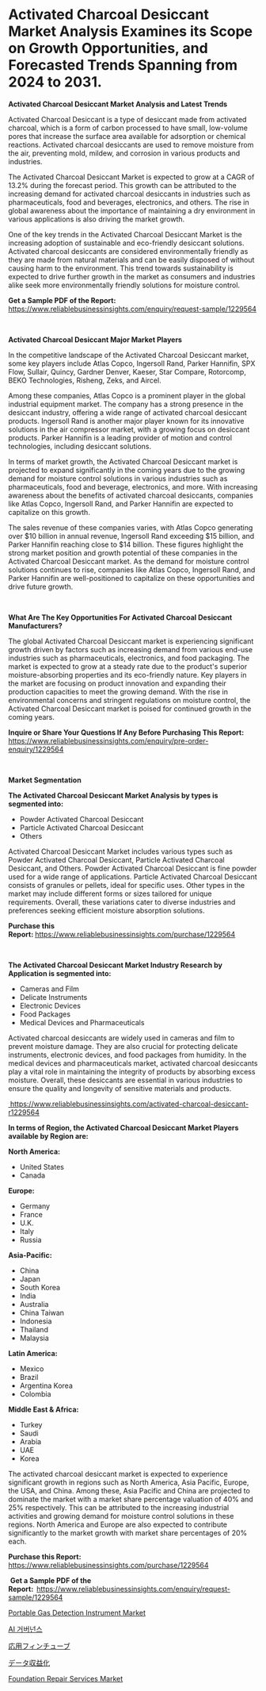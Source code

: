 <p><h1>Activated Charcoal Desiccant Market Analysis Examines its Scope on Growth Opportunities, and Forecasted Trends Spanning from 2024 to 2031.</h1></p><p><strong>Activated Charcoal Desiccant Market Analysis and Latest Trends</strong></p>
<p><p>Activated Charcoal Desiccant is a type of desiccant made from activated charcoal, which is a form of carbon processed to have small, low-volume pores that increase the surface area available for adsorption or chemical reactions. Activated charcoal desiccants are used to remove moisture from the air, preventing mold, mildew, and corrosion in various products and industries.</p><p>The Activated Charcoal Desiccant Market is expected to grow at a CAGR of 13.2% during the forecast period. This growth can be attributed to the increasing demand for activated charcoal desiccants in industries such as pharmaceuticals, food and beverages, electronics, and others. The rise in global awareness about the importance of maintaining a dry environment in various applications is also driving the market growth.</p><p>One of the key trends in the Activated Charcoal Desiccant Market is the increasing adoption of sustainable and eco-friendly desiccant solutions. Activated charcoal desiccants are considered environmentally friendly as they are made from natural materials and can be easily disposed of without causing harm to the environment. This trend towards sustainability is expected to drive further growth in the market as consumers and industries alike seek more environmentally friendly solutions for moisture control.</p></p>
<p><strong>Get a Sample PDF of the Report:&nbsp;</strong> <a href="https://www.reliablebusinessinsights.com/enquiry/request-sample/1229564">https://www.reliablebusinessinsights.com/enquiry/request-sample/1229564</a></p>
<p>&nbsp;</p>
<p><strong>Activated Charcoal Desiccant Major Market Players</strong></p>
<p><p>In the competitive landscape of the Activated Charcoal Desiccant market, some key players include Atlas Copco, Ingersoll Rand, Parker Hannifin, SPX Flow, Sullair, Quincy, Gardner Denver, Kaeser, Star Compare, Rotorcomp, BEKO Technologies, Risheng, Zeks, and Aircel.</p><p>Among these companies, Atlas Copco is a prominent player in the global industrial equipment market. The company has a strong presence in the desiccant industry, offering a wide range of activated charcoal desiccant products. Ingersoll Rand is another major player known for its innovative solutions in the air compressor market, with a growing focus on desiccant products. Parker Hannifin is a leading provider of motion and control technologies, including desiccant solutions.</p><p>In terms of market growth, the Activated Charcoal Desiccant market is projected to expand significantly in the coming years due to the growing demand for moisture control solutions in various industries such as pharmaceuticals, food and beverage, electronics, and more. With increasing awareness about the benefits of activated charcoal desiccants, companies like Atlas Copco, Ingersoll Rand, and Parker Hannifin are expected to capitalize on this growth.</p><p>The sales revenue of these companies varies, with Atlas Copco generating over $10 billion in annual revenue, Ingersoll Rand exceeding $15 billion, and Parker Hannifin reaching close to $14 billion. These figures highlight the strong market position and growth potential of these companies in the Activated Charcoal Desiccant market. As the demand for moisture control solutions continues to rise, companies like Atlas Copco, Ingersoll Rand, and Parker Hannifin are well-positioned to capitalize on these opportunities and drive future growth.</p></p>
<p>&nbsp;</p>
<p><strong>What Are The Key Opportunities For Activated Charcoal Desiccant Manufacturers?</strong></p>
<p><p>The global Activated Charcoal Desiccant market is experiencing significant growth driven by factors such as increasing demand from various end-use industries such as pharmaceuticals, electronics, and food packaging. The market is expected to grow at a steady rate due to the product's superior moisture-absorbing properties and its eco-friendly nature. Key players in the market are focusing on product innovation and expanding their production capacities to meet the growing demand. With the rise in environmental concerns and stringent regulations on moisture control, the Activated Charcoal Desiccant market is poised for continued growth in the coming years.</p></p>
<p><strong>Inquire or Share Your Questions If Any Before Purchasing This Report:</strong> <a href="https://www.reliablebusinessinsights.com/enquiry/pre-order-enquiry/1229564">https://www.reliablebusinessinsights.com/enquiry/pre-order-enquiry/1229564</a></p>
<p>&nbsp;</p>
<p><strong>Market Segmentation</strong></p>
<p><strong>The Activated Charcoal Desiccant Market Analysis by types is segmented into:</strong></p>
<p><ul><li>Powder Activated Charcoal Desiccant</li><li>Particle Activated Charcoal Desiccant</li><li>Others</li></ul></p>
<p><p>Activated Charcoal Desiccant Market includes various types such as Powder Activated Charcoal Desiccant, Particle Activated Charcoal Desiccant, and Others. Powder Activated Charcoal Desiccant is fine powder used for a wide range of applications. Particle Activated Charcoal Desiccant consists of granules or pellets, ideal for specific uses. Other types in the market may include different forms or sizes tailored for unique requirements. Overall, these variations cater to diverse industries and preferences seeking efficient moisture absorption solutions.</p></p>
<p><strong>Purchase this Report:&nbsp;</strong><a href="https://www.reliablebusinessinsights.com/purchase/1229564">https://www.reliablebusinessinsights.com/purchase/1229564</a></p>
<p>&nbsp;</p>
<p><strong>The Activated Charcoal Desiccant Market Industry Research by Application is segmented into:</strong></p>
<p><ul><li>Cameras and Film</li><li>Delicate Instruments</li><li>Electronic Devices</li><li>Food Packages</li><li>Medical Devices and Pharmaceuticals</li></ul></p>
<p><p>Activated charcoal desiccants are widely used in cameras and film to prevent moisture damage. They are also crucial for protecting delicate instruments, electronic devices, and food packages from humidity. In the medical devices and pharmaceuticals market, activated charcoal desiccants play a vital role in maintaining the integrity of products by absorbing excess moisture. Overall, these desiccants are essential in various industries to ensure the quality and longevity of sensitive materials and products.</p></p>
<p><a href="https://www.reliablebusinessinsights.com/activated-charcoal-desiccant-r1229564">&nbsp;https://www.reliablebusinessinsights.com/activated-charcoal-desiccant-r1229564</a></p>
<p><strong>In terms of Region, the Activated Charcoal Desiccant Market Players available by Region are:</strong></p>
<p>
    <p> <strong> North America: </strong>
        <ul>
            <li>United States</li>
            <li>Canada</li>
        </ul>
        </p> 
    <p> <strong> Europe: </strong>
        <ul>
            <li>Germany</li>
            <li>France</li>
            <li>U.K.</li>
            <li>Italy</li>
            <li>Russia</li>
        </ul>
        </p> 
    <p> <strong> Asia-Pacific: </strong>
        <ul>
            <li>China</li>
            <li>Japan</li>
            <li>South Korea</li>
            <li>India</li>
            <li>Australia</li>
            <li>China Taiwan</li>
            <li>Indonesia</li>
            <li>Thailand</li>
            <li>Malaysia</li>
        </ul>
        </p> 
    <p> <strong> Latin America: </strong>
        <ul>
            <li>Mexico</li>
            <li>Brazil</li>
            <li>Argentina Korea</li>
            <li>Colombia</li>
        </ul>
        </p> 
    <p> <strong> Middle East & Africa: </strong>
        <ul>
            <li>Turkey</li>
            <li>Saudi</li>
            <li>Arabia</li>
            <li>UAE</li>
            <li>Korea</li>
        </ul>
    </p>
    </p>
<p><p>The activated charcoal desiccant market is expected to experience significant growth in regions such as North America, Asia Pacific, Europe, the USA, and China. Among these, Asia Pacific and China are projected to dominate the market with a market share percentage valuation of 40% and 25% respectively. This can be attributed to the increasing industrial activities and growing demand for moisture control solutions in these regions. North America and Europe are also expected to contribute significantly to the market growth with market share percentages of 20% each.</p></p>
<p><strong>Purchase this Report: </strong><a href="https://www.reliablebusinessinsights.com/purchase/1229564">https://www.reliablebusinessinsights.com/purchase/1229564</a></p>
<p>&nbsp;<strong>Get a Sample PDF of the Report:&nbsp;&nbsp;</strong><a href="https://www.reliablebusinessinsights.com/enquiry/request-sample/1229564">https://www.reliablebusinessinsights.com/enquiry/request-sample/1229564</a></p>
<p><strong></strong></p>
<p><p><a href="https://www.linkedin.com/pulse/portable-gas-detection-instrument-market-insight-trends-growth-2otfc">Portable Gas Detection Instrument Market</a></p><p><a href="https://medium.com/@kenyonjohns/ai-%EC%A7%80%EB%B0%B0-%EA%B5%AC%EC%A1%B0-%EC%8B%9C%EC%9E%A5-%EA%B7%9C%EB%AA%A8%EB%8A%94-%EA%B8%80%EB%A1%9C%EB%B2%8C-%EC%82%B0%EC%97%85%EC%97%90%EC%84%9C-%EC%B5%9C%EC%A0%81%EC%9D%98-%EB%A7%88%EC%BC%80%ED%8C%85-%EC%B1%84%EB%84%90%EC%9D%84-%EB%82%98%ED%83%80%EB%83%85%EB%8B%88%EB%8B%A4-5006675c3672">AI 거버넌스</a></p><p><a href="https://github.com/gfggqjbfys368009/Market-Research-Report-List-3/blob/main/664494489959.md">応用フィンチューブ</a></p><p><a href="https://medium.com/@crone85647/%E3%83%87%E3%83%BC%E3%82%BF%E3%81%AE%E5%88%A9%E7%9B%8A%E5%8C%96%E5%B8%82%E5%A0%B4%E8%A6%8F%E6%A8%A1-cagr-%E3%83%88%E3%83%AC%E3%83%B3%E3%83%892024-2030-beee5764fe9d">データ収益化</a></p><p><a href="https://github.com/KeeganBarrows2023/Market-Research-Report-List-2/blob/main/foundation-repair-services-market.md">Foundation Repair Services Market</a></p></p>